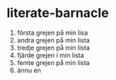 # literate-barnacle
1. första grejen på min lisa 
2. andra grejen på min lista
3. tredje grejen på min lista 
4. fjärde grejen i min lista
5. femte grejen på min lista
6. ännu en